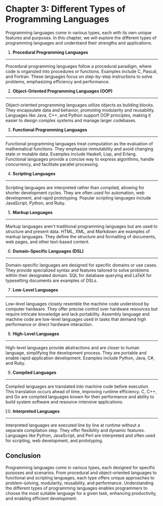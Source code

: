 Chapter 3: Different Types of Programming Languages
===================================================

Programming languages come in various types, each with its own unique features and purposes. In this chapter, we will explore the different types of programming languages and understand their strengths and applications.

1. **Procedural Programming Languages**
---------------------------------------

Procedural programming languages follow a procedural paradigm, where code is organized into procedures or functions. Examples include C, Pascal, and Fortran. These languages focus on step-by-step instructions to solve problems, emphasizing efficiency and performance.

2. **Object-Oriented Programming Languages (OOP)**
--------------------------------------------------

Object-oriented programming languages utilize objects as building blocks. They encapsulate data and behavior, promoting modularity and reusability. Languages like Java, C++, and Python support OOP principles, making it easier to design complex systems and manage larger codebases.

3. **Functional Programming Languages**
---------------------------------------

Functional programming languages treat computation as the evaluation of mathematical functions. They emphasize immutability and avoid changing state or mutable data. Examples include Haskell, Lisp, and Erlang. Functional languages provide a concise way to express algorithms, handle concurrency, and facilitate parallel processing.

4. **Scripting Languages**
--------------------------

Scripting languages are interpreted rather than compiled, allowing for shorter development cycles. They are often used for automation, web development, and rapid prototyping. Popular scripting languages include JavaScript, Python, and Ruby.

5. **Markup Languages**
-----------------------

Markup languages aren't traditional programming languages but are used to structure and present data. HTML, XML, and Markdown are examples of markup languages. They define the structure and formatting of documents, web pages, and other text-based content.

6. **Domain-Specific Languages (DSL)**
--------------------------------------

Domain-specific languages are designed for specific domains or use cases. They provide specialized syntax and features tailored to solve problems within their designated domain. SQL for database querying and LaTeX for typesetting documents are examples of DSLs.

7. **Low-Level Languages**
--------------------------

Low-level languages closely resemble the machine code understood by computer hardware. They offer precise control over hardware resources but require intricate knowledge and lack portability. Assembly language and machine code are low-level languages used in tasks that demand high performance or direct hardware interaction.

8. **High-Level Languages**
---------------------------

High-level languages provide abstractions and are closer to human language, simplifying the development process. They are portable and enable rapid application development. Examples include Python, Java, C#, and Ruby.

9. **Compiled Languages**
-------------------------

Compiled languages are translated into machine code before execution. This translation occurs ahead of time, improving runtime efficiency. C, C++, and Go are compiled languages known for their performance and ability to build system software and resource-intensive applications.

10. **Interpreted Languages**
-----------------------------

Interpreted languages are executed line by line at runtime without a separate compilation step. They offer flexibility and dynamic features. Languages like Python, JavaScript, and Perl are interpreted and often used for scripting, web development, and prototyping.

Conclusion
----------

Programming languages come in various types, each designed for specific purposes and scenarios. From procedural and object-oriented languages to functional and scripting languages, each type offers unique approaches to problem-solving, modularity, reusability, and performance. Understanding the different types of programming languages enables programmers to choose the most suitable language for a given task, enhancing productivity, and enabling efficient development.
